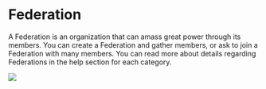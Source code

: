 # Federation

 A Federation is an organization that can amass great power through its members. You can create a Federation and gather members, or ask to join a Federation with many members. You can read more about details regarding Federations in the help section for each category.

![](http://d3bbxo4nelobc3.cloudfront.net/html/img/help/600fedmain.jpg)